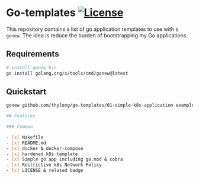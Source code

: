 # Go-templates [![License](https://img.shields.io/badge/License-MIT%202.0-green.svg)](https://github.com/thylong/go-templates/blob/main/01-simple-k8s-application/LICENSE)

This repository contains a list of go application templates to use with `$ gonew`.
The idea is reduce the burden of bootstrapping my Go applications.

## Requirements

```bash
# install gonew bin
go install golang.org/x/tools/cmd/gonew@latest
```

## Quickstart

```bash
gonew github.com/thylong/go-templates/01-simple-k8s-application example.com/simple-app```

## Features

### Common

- [x] Makefile
- [x] README.md
- [x] docker & docker-compose
- [x] hardened k8s template
- [x] Simple go app including go.mod & cobra
- [x] Restrictive k8s Network Policy
- [x] LICENSE & related badge
